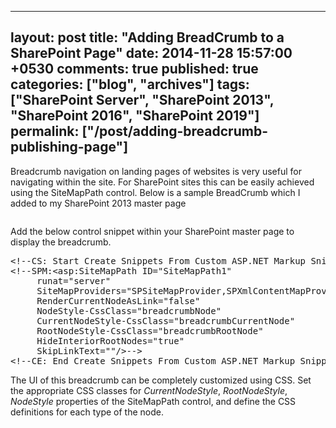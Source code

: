 ---
layout: post
title: "Adding BreadCrumb to a SharePoint Page"
date: 2014-11-28 15:57:00 +0530
comments: true
published: true
categories: ["blog", "archives"]
tags: ["SharePoint Server", "SharePoint 2013", "SharePoint 2016", "SharePoint 2019"]
permalink: ["/post/adding-breadcrumb-publishing-page"]
  ---
<!-- more -->
<p>Breadcrumb navigation on landing pages of websites is very useful for navigating within the site. For SharePoint sites this can be easily achieved using the SiteMapPath control. Below is a sample BreadCrumb which I added to my SharePoint 2013 master page</p>
<p><img src="/image.axd?picture=/sp2013_brdcrmb.png" alt="" /></p>
<p>Add the below control snippet within your SharePoint master page to display the breadcrumb.</p>
<pre class="brush:xml;auto-links:false;toolbar:false" contenteditable="false">&lt;!--CS: Start Create Snippets From Custom ASP.NET Markup Snippet--&gt;
&lt;!--SPM:&lt;asp:SiteMapPath ID="SiteMapPath1"
     runat="server"
     SiteMapProviders="SPSiteMapProvider,SPXmlContentMapProvider"
     RenderCurrentNodeAsLink="false"
     NodeStyle-CssClass="breadcrumbNode"
     CurrentNodeStyle-CssClass="breadcrumbCurrentNode"
     RootNodeStyle-CssClass="breadcrumbRootNode"
     HideInteriorRootNodes="true"
     SkipLinkText=""/&gt;--&gt;
&lt;!--CE: End Create Snippets From Custom ASP.NET Markup Snippet--&gt;</pre>
<p>The UI of this breadcrumb can be completely customized using CSS. Set the appropriate CSS classes for <em>CurrentNodeStyle</em>, <em>RootNodeStyle</em>, <em>NodeStyle</em> properties of the SiteMapPath control, and define the CSS definitions for each type of the node.</p>
